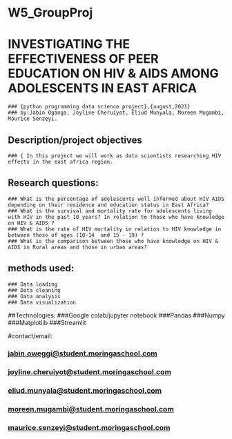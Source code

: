 # W5_GroupProj 

# INVESTIGATING THE EFFECTIVENESS OF PEER EDUCATION ON HIV & AIDS AMONG ADOLESCENTS IN EAST AFRICA
    ### {python programming data science project},{august,2021}
    ### by:Jabin Oganga, Joyline Cheruiyot, Eliud Munyala, Moreen Mugambi, Maurice Senzeyi.
    
## Description/project objectives
    ### { In this project we will work as data scientists researching HIV effects in the east africa region. 
    
    
## Research questions:
    ### What is the percentage of adolescents well informed about HIV AIDS depending on their residence and education status in East Africa?
    ### What is the survival and mortality rate for adolescents living with HIV in the past 10 years? In relation to those who have knowledge on HIV & AIDS ?
    ### What is the rate of HIV mortality in relation to HIV knowledge in between those of ages (10-14  and 15 - 19) ?
    ### What is the comparison between those who have knowledge on HIV & AIDS in Rural areas and those in urban areas?
    
    
 ## methods used:
    ### Data loading 
    ### Data cleaning
    ### Data analysis
    ### Data visualization
    
    
 ##Technologies:
    ###Google colab/jupyter notebook
    ###Pandas
    ###Numpy
    ###Matplotlib
    ###Streamlit
    
    
#contact/email:
  ### jabin.oweggi@student.moringaschool.com
  ### joyline.cheruiyot@student.moringaschool.com
  ### eliud.munyala@student.moringaschool.com
  ### moreen.mugambi@student.moringaschool.com
  ### maurice.senzeyi@student.moringaschool.com

